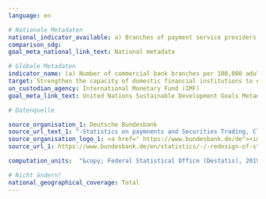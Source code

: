 ```yaml
---
language: en

# Nationale Metadaten
national_indicator_available: a) Branches of payment service providers <br> b) ATMs of national payment service providers
comparison_sdg:
goal_meta_national_link_text: National metadata

# Globale Metadaten
indicator_name: (a) Number of commercial bank branches per 100,000 adults and (b) number of automated teller machines (ATMs) per 100,000 adults
target: Strengthen the capacity of domestic financial institutions to encourage and expand access to banking, insurance and financial services for all
un_custodian_agency: International Monetary Fund (IMF)
goal_meta_link_text: United Nations Sustainable Development Goals Metadata

# Datenquelle

source_organisation_1: Deutsche Bundesbank
source_url_text_1: "-Statistics on paymnents and Securities Trading, Clearing and Settlement in Germany 2007 to 2013 – Institutions offering payment services to non-MFIs, table 4<br>-Statistics on paymnents and Securities Trading, Clearing and Settlement in Germany 2013 to 2017 – Institutions offering payment services to non-MFIs, table 4<br>-Statistics on paymnents and Securities Trading, Clearing and Settlement in Germany 2007 to 2013 – Terminals provided by resident PSPs - ATMs, table 5<br>-2013 to 2017 – Terminals provided by resident PSPs - ATMs, table 5"
source_organisation_logo_1: <a href=" https://www.bundesbank.de/de"><img src="https://g205sdgs.github.io/sdg-indicators/public/LogosEn/bundesbank.png" alt="Logo Bundesbank" /></a>
source_url_1: https://www.bundesbank.de/en/statistics/-/-redesign-of-statistics-web-pages-798878

computation_units:  "&copy; Federal Statistical Office (Destatis), 2019"

# Nicht ändern!
national_geographical_coverage: Total
---
```

